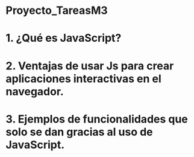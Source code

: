 # Proyecto_TareasM3
# 1. ¿Qué es JavaScript?

# 2. Ventajas de usar Js para crear aplicaciones interactivas en el navegador.

# 3. Ejemplos de funcionalidades que solo se dan gracias al uso de JavaScript.